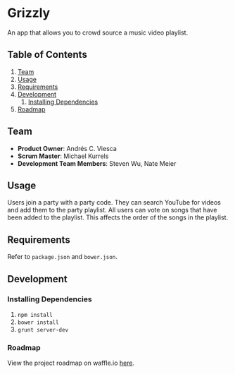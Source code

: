 # Grizzly

An app that allows you to crowd source a music video playlist.


## Table of Contents

1. [Team](#team)
2. [Usage](#Usage)
3. [Requirements](#requirements)
4. [Development](#development)
    1. [Installing Dependencies](#installing-dependencies)
5. [Roadmap](#roadmap)

## Team

  - __Product Owner__: Andrés C. Viesca
  - __Scrum Master__: Michael Kurrels
  - __Development Team Members__: Steven Wu, Nate Meier

## Usage

Users join a party with a party code. 
They can search YouTube for videos and add them to the party playlist.
All users can vote on songs that have been added to the playlist.
This affects the order of the songs in the playlist.

## Requirements

Refer to `package.json` and `bower.json`.

## Development

### Installing Dependencies

1. `npm install`
2. `bower install`
3. `grunt server-dev`

### Roadmap

View the project roadmap on waffle.io [here](https://waffle.io/viridescentgrizzly/grizzly).
